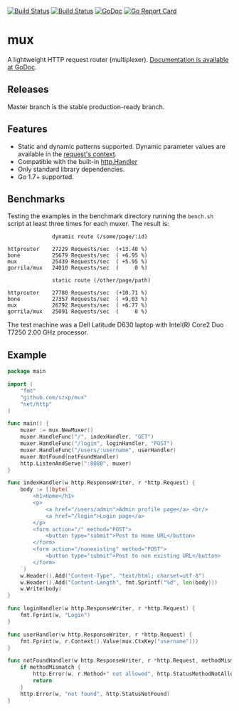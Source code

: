 [![Build Status](https://travis-ci.org/szxp/mux.svg?branch=master)](https://travis-ci.org/szxp/mux)
[![Build Status](https://ci.appveyor.com/api/projects/status/github/szxp/mux?branch=master&svg=true)](https://ci.appveyor.com/project/szxp/mux)
[![GoDoc](https://godoc.org/github.com/szxp/mux?status.svg)](https://godoc.org/github.com/szxp/mux)
[![Go Report Card](https://goreportcard.com/badge/github.com/szxp/mux)](https://goreportcard.com/report/github.com/szxp/mux)

# mux
A lightweight HTTP request router (multiplexer). [Documentation is available at GoDoc](https://godoc.org/github.com/szxp/mux).

## Releases
Master branch is the stable production-ready branch. 

## Features
 * Static and dynamic patterns supported. Dynamic parameter values are available in the [request's context](https://godoc.org/net/http#Request.Context).
 * Compatible with the built-in [http.Handler](https://godoc.org/net/http#Handler)
 * Only standard library dependencies.
 * Go 1.7+ supported.
 
## Benchmarks
Testing the examples in the benchmark directory running the `bench.sh` script at least
three times for each muxer. The result is:

```
              dynamic route (/some/page/:id)

httprouter    27229 Requests/sec  (+13.40 %)
bone          25679 Requests/sec  ( +6.95 %)
mux           25439 Requests/sec  ( +5.95 %)
gorrila/mux   24010 Requests/sec  (     0 %)
```

```
              static route (/other/page/path)

httprouter    27780 Requests/sec  (+10.71 %)
bone          27357 Requests/sec  ( +9,03 %)
mux           26792 Requests/sec  ( +6.77 %)
gorrila/mux   25091 Requests/sec  (     0 %)
```

The test machine was a Dell Latitude D630 laptop with Intel(R) Core2 Duo T7250 2.00 GHz processor.

## Example
```go
package main

import (
	"fmt"
	"github.com/szxp/mux"
	"net/http"
)

func main() {
	muxer := mux.NewMuxer()
	muxer.HandleFunc("/", indexHandler, "GET")
	muxer.HandleFunc("/login", loginHandler, "POST")
	muxer.HandleFunc("/users/:username", userHandler)
	muxer.NotFound(notFoundHandler)
	http.ListenAndServe(":8080", muxer)
}

func indexHandler(w http.ResponseWriter, r *http.Request) {
	body := []byte(`
		<h1>Home</h1>
		<p>
			<a href="/users/admin">Admin profile page</a> <br/>
			<a href="/login">Login page</a>
		</p>
		<form action="/" method="POST">
			<button type="submit">Post to Home URL</button>
		</form>
		<form action="/nonexisting" method="POST">
			<button type="submit">Post to non existing URL</button>
		</form>
	`)
	w.Header().Add("Content-Type", "text/html; charset=utf-8")
	w.Header().Add("Content-Length", fmt.Sprintf("%d", len(body)))
	w.Write(body)
}

func loginHandler(w http.ResponseWriter, r *http.Request) {
	fmt.Fprint(w, "Login")
}

func userHandler(w http.ResponseWriter, r *http.Request) {
	fmt.Fprint(w, r.Context().Value(mux.CtxKey("username")))
}

func notFoundHandler(w http.ResponseWriter, r *http.Request, methodMismatch bool) {
	if methodMismatch {
		http.Error(w, r.Method+" not allowed", http.StatusMethodNotAllowed)
		return
	}
	http.Error(w, "not found", http.StatusNotFound)
}
```
